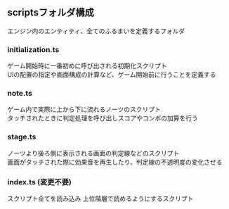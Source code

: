 ## scriptsフォルダ構成
エンジン内のエンティティ、全てのふるまいを定義するフォルダ

### initialization.ts
ゲーム開始時に一番初めに呼び出される初期化スクリプト  
UIの配置の指定や画面構成の計算など、ゲーム開始前に行うことを定義する

### note.ts
ゲーム内で実際に上から下に流れるノーツのスクリプト  
タッチされたときに判定処理を呼び出しスコアやコンボの加算を行う

### stage.ts
ノーツより後ろ側に表示される画面の判定線などのスクリプト  
画面がタッチされた際に効果音を再生したり、判定線の不透明度の変化させる

### index.ts (変更不要)
スクリプト全てを読み込み 上位階層で読めるようにするスクリプト
